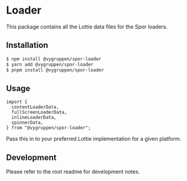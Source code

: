 # Loader

This package contains all the Lottie data files for the Spor loaders.

## Installation

```bash
$ npm install @vygruppen/spor-loader
$ yarn add @vygruppen/spor-loader
$ pnpm install @vygruppen/spor-loader
```

## Usage

```tsx
import {
  contentLoaderData,
  fullScreenLoaderData,
  inlineLoaderData,
  spinnerData,
} from "@vygruppen/spor-loader";
```

Pass this in to your preferred Lottie implementation for a given platform.

## Development

Please refer to the root readme for development notes.
